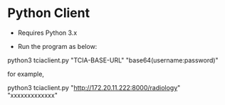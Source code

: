 Python Client
================================================

* Requires Python 3.x

* Run the program as below:

python3 tciaclient.py "TCIA-BASE-URL" "base64(username:password)"

for example,

python3 tciaclient.py "http://172.20.11.222:8000/radiology" "xxxxxxxxxxxxx"



